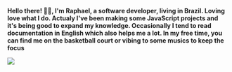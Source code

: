 **Hello there! 👋🏼, I'm Raphael, a software developer, living in Brazil. Loving love what I do. Actualy I've been making some JavaScript projects and it's being good to expand my knowledge. Occasionally I tend to read documentation in English which also helps me a lot. In my free time, you can find me on the basketball court or vibing to some musics to keep the focus**

<img src='https://www.codewars.com/users/raphaelnsilva/badges/small' />




